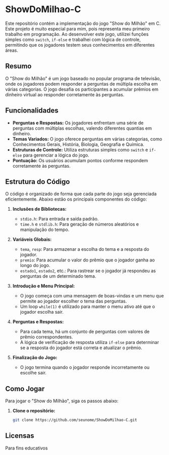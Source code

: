 # ShowDoMilhao-C

Este repositório contém a implementação do jogo "Show do Milhão" em C. Este projeto é muito especial para mim, pois representa meu primeiro trabalho em programação. Ao desenvolver este jogo, utilizei funções simples como `switch`, `if-else` e trabalhei com lógica de controle, permitindo que os jogadores testem seus conhecimentos em diferentes áreas.

## Resumo

O "Show do Milhão" é um jogo baseado no popular programa de televisão, onde os jogadores podem responder a perguntas de múltipla escolha em várias categorias. O jogo desafia os participantes a acumular prêmios em dinheiro virtual ao responder corretamente às perguntas.

## Funcionalidades

- **Perguntas e Respostas:** Os jogadores enfrentam uma série de perguntas com múltiplas escolhas, valendo diferentes quantias em dinheiro.
- **Temas Variados:** O jogo oferece perguntas em várias categorias, como Conhecimentos Gerais, História, Biologia, Geografia e Química.
- **Estruturas de Controle:** Utiliza estruturas simples como `switch` e `if-else` para gerenciar a lógica do jogo.
- **Pontuação:** Os usuários acumulam pontos conforme respondem corretamente às perguntas.

## Estrutura do Código

O código é organizado de forma que cada parte do jogo seja gerenciada eficientemente. Abaixo estão os principais componentes do código:

1. **Inclusões de Bibliotecas:**
   - `stdio.h`: Para entrada e saída padrão.
   - `time.h` e `stdlib.h`: Para geração de números aleatórios e manipulação do tempo.

2. **Variáveis Globais:**
   - `tema`, `resp`: Para armazenar a escolha do tema e a resposta do jogador.
   - `premio`: Para acumular o valor do prêmio que o jogador ganha ao longo do jogo.
   - `estado1`, `estado2`, etc.: Para rastrear se o jogador já respondeu as perguntas de um determinado tema.

3. **Introdução e Menu Principal:**
   - O jogo começa com uma mensagem de boas-vindas e um menu que permite ao jogador escolher o tema das perguntas.
   - Um loop `while(1)` é utilizado para manter o menu ativo até que o jogador escolha sair.

4. **Perguntas e Respostas:**
   - Para cada tema, há um conjunto de perguntas com valores de prêmio correspondentes.
   - A lógica de verificação de resposta utiliza `if-else` para determinar se a resposta do jogador está correta e atualizar o prêmio.

5. **Finalização do Jogo:**
   - O jogo termina quando o jogador responde incorretamente ou escolhe sair.

## Como Jogar

Para jogar o "Show do Milhão", siga os passos abaixo:

1. **Clone o repositório:**
   ```bash
   git clone https://github.com/seunome/ShowDoMilhao-C.git
## Licensas
Para fins educativos
